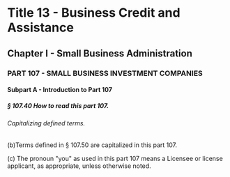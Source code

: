 
# Title 13 - Business Credit and Assistance
## Chapter I - Small Business Administration
### PART 107 - SMALL BUSINESS INVESTMENT COMPANIES
#### Subpart A - Introduction to Part 107
##### § 107.40 How to read this part 107.
###### Capitalizing defined terms.

(b)Terms defined in § 107.50 are capitalized in this part 107.

(c) The pronoun "you" as used in this part 107 means a Licensee or license applicant, as appropriate, unless otherwise noted.

